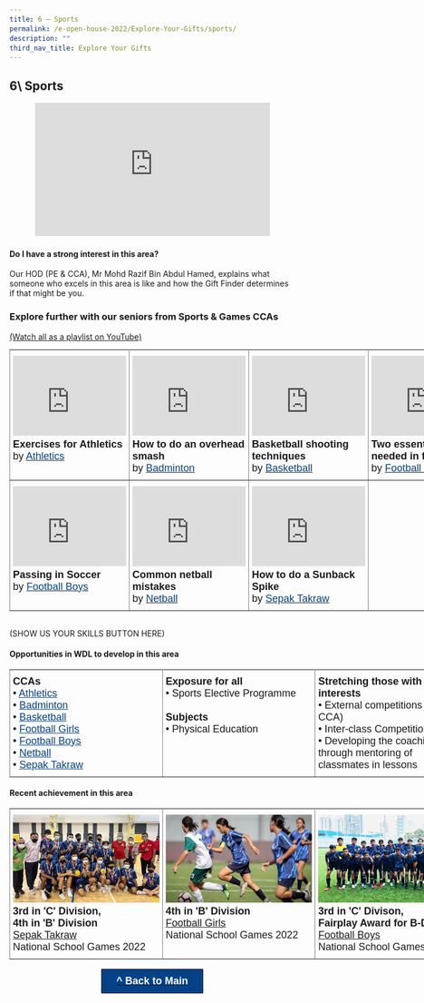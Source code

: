 ```yaml
---
title: 6 – Sports
permalink: /e-open-house-2022/Explore-Your-Gifts/sports/
description: ""
third_nav_title: Explore Your Gifts
---
```

## 6\ Sports


<center><iframe width="415" height="235" src="https://www.youtube.com/embed/NOFq-ONAlbA" title="WDL Gift Finder Report - Sports" frameborder="0" allow="accelerometer; autoplay; clipboard-write; encrypted-media; gyroscope; picture-in-picture" allowfullscreen></iframe></center>

#### Do I have a strong interest in this area?

Our HOD (PE & CCA), Mr Mohd Razif Bin Abdul Hamed, explains what someone who excels in this area is like and how the Gift Finder determines if that might be you.

### Explore further with our seniors from Sports & Games CCAs

[(Watch all as a playlist on YouTube)](https://youtube.com/playlist?list=PL3LU17pYOYNI7jTmkvL8T45UoxRlnIkAW)

<style type="text/css">
.tg  {border-collapse:collapse;border-spacing:0;margin:0px auto;}
.tg td{border-color:black;border-style:solid;border-width:1px;font-family:Arial, sans-serif;font-size:14px;
  overflow:hidden;padding:10px 5px;word-break:normal;}
.tg th{border-color:black;border-style:solid;border-width:1px;font-family:Arial, sans-serif;font-size:14px;
  font-weight:normal;overflow:hidden;padding:10px 5px;word-break:normal;}
.tg .tg-fuxe{border-color:inherit;font-size:18px;text-align:left;vertical-align:top}
.tg .tg-hqaq{background-color:#034289;color:#ffffff;font-size:18px;text-align:left;vertical-align:top}
</style>
<table class="tg" style="undefined;table-layout: fixed; width: 800px">
<colgroup>
<col style="width: 200px">
<col style="width: 200px">
<col style="width: 200px">
<col style="width: 200px">
</colgroup>
<tbody>
  <tr>
    <td class="tg-fuxe"><iframe width="200" height="141" src="https://www.youtube.com/embed/RpKoe9jLUDU" title="Exercises for Athletics (Athletics)" frameborder="0" allow="accelerometer; autoplay; clipboard-write; encrypted-media; gyroscope; picture-in-picture" allowfullscreen></iframe><span style="font-weight:bold;font-style:normal">Exercises for Athletics</span><br>by <a href="https://woodlandssec.moe.edu.sg/ccas/sports-games/#athletics" target="_blank" rel="noopener noreferrer"><span style="font-weight:inherit;font-style:inherit;color:#034289">Athletics</span></a></td>
    <td class="tg-fuxe"><iframe width="200" height="141" src="https://www.youtube.com/embed/qlieBAykgNc" title="How to do an overhead smash (Badminton)" frameborder="0" allow="accelerometer; autoplay; clipboard-write; encrypted-media; gyroscope; picture-in-picture" allowfullscreen></iframe><span style="font-weight:bold;font-style:normal">How to do an overhead smash</span><br>by <a href="https://woodlandssec.moe.edu.sg/ccas/sports-games/#badminton" target="_blank" rel="noopener noreferrer"><span style="font-weight:inherit;font-style:inherit;color:#034289">Badminton</span></a></td>
    <td class="tg-fuxe"><iframe width="200" height="141" src="https://www.youtube.com/embed/QSAb2G4-PPc" title="Basketball shooting techniques (Basketball)" frameborder="0" allow="accelerometer; autoplay; clipboard-write; encrypted-media; gyroscope; picture-in-picture" allowfullscreen></iframe><span style="font-weight:bold;font-style:normal">Basketball shooting techniques</span><br>by <a href="https://woodlandssec.moe.edu.sg/ccas/sports-games/#basketball" target="_blank" rel="noopener noreferrer"><span style="font-weight:inherit;font-style:inherit;color:#034289">Basketball</span></a></td>
    <td class="tg-fuxe"><iframe width="200" height="141" src="https://www.youtube.com/embed/Dw3FnpvRMUs" title="Two essential skills needed in football (Football Girls)" frameborder="0" allow="accelerometer; autoplay; clipboard-write; encrypted-media; gyroscope; picture-in-picture" allowfullscreen></iframe><span style="font-weight:bold;font-style:normal">Two essential skills needed in football</span><br>by <a href="https://woodlandssec.moe.edu.sg/ccas/sports-games/#football-girls" target="_blank" rel="noopener noreferrer"><span style="font-weight:inherit;font-style:inherit;color:#034289">Football Girls</span></a></td>
  </tr>
  <tr>
    <td class="tg-fuxe"><iframe width="200" height="141" src="https://www.youtube.com/embed/OoQG7R29_9M" title="Passing in soccer (Football Boys)" frameborder="0" allow="accelerometer; autoplay; clipboard-write; encrypted-media; gyroscope; picture-in-picture" allowfullscreen></iframe><span style="font-weight:bold;font-style:normal">Passing in Soccer</span><br>by <a href="https://woodlandssec.moe.edu.sg/ccas/sports-games/#football-boys" target="_blank" rel="noopener noreferrer"><span style="font-weight:inherit;font-style:inherit;color:#034289">Football Boys</span></a><br></td>
    <td class="tg-fuxe"><iframe width="200" height="141" src="https://www.youtube.com/embed/Px7qDgXBfWU" title="Common netball mistakes (Netball)" frameborder="0" allow="accelerometer; autoplay; clipboard-write; encrypted-media; gyroscope; picture-in-picture" allowfullscreen></iframe><span style="font-weight:bold;font-style:normal">Common netball mistakes</span><br>by <a href="https://woodlandssec.moe.edu.sg/ccas/sports-games/#netball" target="_blank" rel="noopener noreferrer"><span style="font-weight:inherit;font-style:inherit;color:#034289">Netball</span></a><br></td>
    <td class="tg-fuxe"><iframe width="200" height="141" src="https://www.youtube.com/embed/-BQ1O84yHzg" title="How to do a Sunback Spike (Sepak Takraw)" frameborder="0" allow="accelerometer; autoplay; clipboard-write; encrypted-media; gyroscope; picture-in-picture" allowfullscreen></iframe><span style="font-weight:bold;font-style:normal">How to do a Sunback Spike</span><br>by <a href="https://woodlandssec.moe.edu.sg/ccas/sports-games/#sepak-takraw" target="_blank" rel="noopener noreferrer"><span style="font-weight:inherit;font-style:inherit;color:#034289">Sepak Takraw</span></a><br></td>
    <td class="tg-fuxe"></td>
  </tr>
</tbody>
</table>

<br>

(SHOW US YOUR SKILLS BUTTON HERE)

#### Opportunities in WDL to develop in this area

<style type="text/css">
.tg  {border-collapse:collapse;border-spacing:0;margin:0px auto;}
.tg td{border-color:black;border-style:solid;border-width:1px;font-family:Arial, sans-serif;font-size:14px;
  overflow:hidden;padding:10px 5px;word-break:normal;}
.tg th{border-color:black;border-style:solid;border-width:1px;font-family:Arial, sans-serif;font-size:14px;
  font-weight:normal;overflow:hidden;padding:10px 5px;word-break:normal;}
.tg .tg-fuxe{border-color:inherit;font-size:18px;text-align:left;vertical-align:top}
</style>
<table class="tg" style="undefined;table-layout: fixed; width: 810px">
<colgroup>
<col style="width: 270px">
<col style="width: 270px">
<col style="width: 270px">
</colgroup>
<tbody>
  <tr>
    <td class="tg-fuxe"><span style="font-weight:600;font-style:inherit">CCAs</span><br><span style="font-weight:400;font-style:normal">• </span><a href="/ccas/sports-and-games/#1" target="_blank" rel="noopener noreferrer"><span style="text-decoration:underline;color:#034289">Athletics</span></a><br><span style="font-weight:400;font-style:normal">• </span><a href="/ccas/sports-and-games/#2" target="_blank" rel="noopener noreferrer"><span style="font-weight:400;font-style:inherit;text-decoration:underline;color:#034289">Badminton</span></a><br><span style="font-weight:400;font-style:normal">• </span><a href="/ccas/sports-and-games/#3" target="_blank" rel="noopener noreferrer"><span style="font-weight:400;font-style:inherit;text-decoration:underline;color:#034289">Basketball</span></a><br><span style="font-weight:400;font-style:normal">• </span><a href="/ccas/sports-and-games/#4" target="_blank" rel="noopener noreferrer"><span style="font-weight:400;font-style:inherit;text-decoration:underline;color:#034289">Football Girls</span></a><br><span style="font-weight:400;font-style:normal">• </span><a href="/ccas/sports-and-games/#5" target="_blank" rel="noopener noreferrer"><span style="font-weight:400;font-style:inherit;text-decoration:underline;color:#034289">Football Boys</span></a><span style="color:#034289"> </span><br><span style="font-weight:400;font-style:normal">• </span><a href="/ccas/sports-and-games/#6" target="_blank" rel="noopener noreferrer"><span style="font-weight:400;font-style:inherit;text-decoration:underline;color:#034289">Netball</span></a><br><span style="font-weight:400;font-style:normal">• </span><a href="/ccas/sports-and-games/#7" target="_blank" rel="noopener noreferrer"><span style="font-weight:400;font-style:inherit;text-decoration:underline;color:#034289">Sepak Takraw</span></a><br></td>
    <td class="tg-fuxe"><span style="font-weight:600;font-style:inherit">Exposure for all</span><br><span style="font-weight:400;font-style:normal">•</span><span style="font-weight:400;font-style:inherit"> Sports Elective Programme</span><br><br><span style="font-weight:600;font-style:inherit">Subjects</span><br><span style="font-weight:400;font-style:normal">•</span><span style="font-style:inherit"> Physical Education</span></td>
    <td class="tg-fuxe"><span style="font-weight:600;font-style:inherit">Stretching those with strong interests</span><br><span style="font-weight:400;font-style:normal">•</span><span style="font-weight:400;font-style:inherit"> External competitions (through CCA)</span><br><span style="font-weight:400;font-style:normal">•</span><span style="font-weight:400;font-style:inherit"> Inter-class Competitions</span><br><span style="font-weight:400;font-style:normal">•</span><span style="font-weight:400;font-style:inherit"> Developing the coaching eye through mentoring of classmates in lessons</span></td>
  </tr>
</tbody>
</table>


#### Recent achievement in this area

<style type="text/css">
.tg  {border-collapse:collapse;border-spacing:0;margin:0px auto;}
.tg td{border-color:black;border-style:solid;border-width:1px;font-family:Arial, sans-serif;font-size:14px;
  overflow:hidden;padding:10px 5px;word-break:normal;}
.tg th{border-color:black;border-style:solid;border-width:1px;font-family:Arial, sans-serif;font-size:14px;
  font-weight:normal;overflow:hidden;padding:10px 5px;word-break:normal;}
.tg .tg-fuxe{border-color:inherit;font-size:18px;text-align:left;vertical-align:top}
</style>
<table class="tg" style="undefined;table-layout: fixed; width: 810px">
<colgroup>
<col style="width: 270px">
<col style="width: 270px">
<col style="width: 270px">
</colgroup>
<tbody>
  <tr>
    <td class="tg-fuxe"><img src="/images/takraw-b.jpeg"><span style="font-weight:700;font-style:normal">3rd in 'C' Division,</span><br><span style="font-weight:700;font-style:normal">4th in 'B' Division</span><br><a href="https://woodlandssec.moe.edu.sg/ccas/sports-and-games#sepak-takraw" target="_blank" rel="noopener noreferrer"><span style="font-weight:inherit;font-style:inherit;text-decoration:underline">Sepak Takraw</span></a><br><span style="font-weight:400;font-style:normal">National School Games 2022</span></td>
    <td class="tg-fuxe"><img src="/images/football-girls-b.jpeg"><span style="font-weight:700;font-style:normal">4th in 'B' Division</span><br><a href="https://woodlandssec.moe.edu.sg/ccas/sports-and-game#football-girls" target="_blank" rel="noopener noreferrer"><span style="font-weight:inherit;font-style:inherit;text-decoration:underline">Football Girls</span></a><br><span style="font-weight:400;font-style:normal">National School Games 2022</span></td>
    <td class="tg-fuxe"><img src="/images/football-boys-c.jpeg"><span style="font-weight:700;font-style:normal">3rd in 'C' Divison,</span><br><span style="font-weight:700;font-style:normal">Fairplay Award for B-Division</span><br><a href="https://woodlandssec.moe.edu.sg/ccas/sports-and-games#football-boys" target="_blank" rel="noopener noreferrer"><span style="font-weight:inherit;font-style:inherit;text-decoration:underline">Football Boys</span></a><br><span style="font-weight:400;font-style:normal">National School Games 2022</span></td>
  </tr>
</tbody>
</table>


<br>

<style type="text/css">
.tg  {border-collapse:collapse;border-spacing:0;margin:0px auto;}
.tg td{border-color:black;border-style:solid;border-width:1px;font-family:Arial, sans-serif;font-size:14px;
  overflow:hidden;padding:10px 5px;word-break:normal;}
.tg th{border-color:black;border-style:solid;border-width:1px;font-family:Arial, sans-serif;font-size:14px;
  font-weight:normal;overflow:hidden;padding:10px 5px;word-break:normal;}
.tg .tg-w45d{background-color:#034289;color:#ffffff;font-size:18px;font-weight:bold;text-align:center;vertical-align:top}
</style>
<table class="tg" style="undefined;table-layout: fixed; width: 180px">
<colgroup>
<col style="width: 180px">
</colgroup>
<tbody>
  <tr>
    <td class="tg-w45d"><a href="/e-open-house-2022/Explore-Your-Gifts/explore-your-gifts/"><span style="color:#FFF;background-color:#034289">^ Back to Main</span></a></td>
  </tr>
</tbody>
</table>